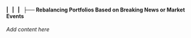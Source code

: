 #### |   |   |   ├── Rebalancing Portfolios Based on Breaking News or Market Events

*Add content here*